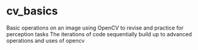 # cv_basics
Basic operations on an image using OpenCV to revise and practice for perception tasks
The iterations of code sequentially build up to advanced operations and uses of opencv 
